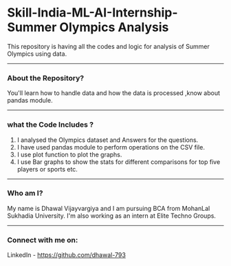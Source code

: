 # Skill-India-ML-AI-Internship-Summer Olympics Analysis
This repository is having all the codes and logic for analysis of Summer Olympics using data.

-----
### About the Repository?

You'll learn how to handle data and how the data is processed ,know about pandas module.

-----
### what the Code Includes ?

1. I analysed the Olympics dataset and Answers for the questions.
2. I have used pandas module to perform operations on the CSV file.
3. I use plot function to plot the graphs.
4. I use Bar graphs to show the stats for different comparisons for top five players or sports etc.

-----

### Who am I?

My name is Dhawal Vijayvargiya and I am pursuing BCA from MohanLal Sukhadia University. I'm also working as an intern at Elite Techno Groups.

-----
### Connect with me on:

LinkedIn - https://github.com/dhawal-793
